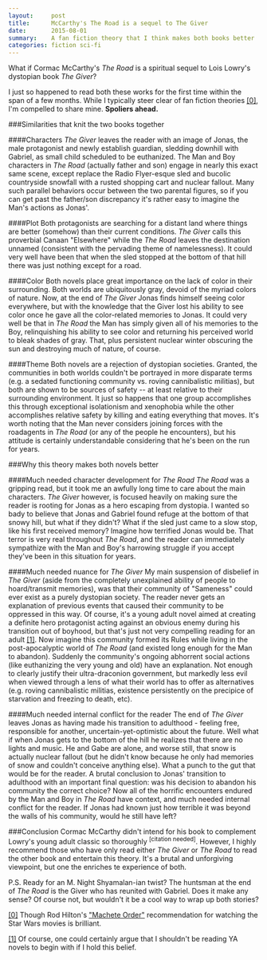 ```yaml
---
layout:     post
title:      McCarthy's The Road is a sequel to The Giver
date:       2015-08-01 
summary:    A fan fiction theory that I think makes both books better
categories: fiction sci-fi 
---
```


What if Cormac McCarthy's _The Road_ is a spiritual sequel to Lois Lowry's dystopian book _The Giver_?

I just so happened to read both these works for the first time within the span of a few months. While I typically steer clear of fan fiction theories <a id="00" href="#01">[0]</a>, I'm compelled to share mine. __Spoliers ahead.__

###Similarities that knit the two books together

####Characters
_The Giver_ leaves the reader with an image of Jonas, the male protagonist and newly establish guardian, sledding downhill with Gabriel, as small child scheduled to be euthanized. The Man and Boy characters in _The Road_ (actually father and son) engage in nearly this exact same scene, except replace the Radio Flyer-esque sled and bucolic countryside snowfall with a rusted shopping cart and nuclear fallout. Many such parallel behaviors occur between the two parental figures, so if you can get past the father/son discrepancy it's rather easy to imagine the Man's actions as Jonas'. 

####Plot
Both protagonists are searching for a distant land where things are better (somehow) than their current conditions. _The Giver_  calls this proverbial Canaan "Elsewhere" while the _The Road_ leaves the destination unnamed (consistent with the pervading theme of namelessness). It could very well have been that when the sled stopped at the bottom of that hill there was just nothing except for a road.

####Color
Both novels place great importance on the lack of color in their surrounding. Both worlds are ubiquitously gray, devoid of the myriad colors of nature. Now, at the end of _The Giver_ Jonas finds himself seeing color everywhere, but with the knowledge that the Giver lost his ability to see color once he gave all the color-related memories to Jonas. It could very well be that in _The Road_ the Man has simply given all of his memories to the Boy, relinquishing his ability to see color and returning his perceived world to bleak shades of gray. That, plus persistent nuclear winter obscuring the sun and destroying much of nature, of course. 

####Theme
Both novels are a rejection of dystopian societies. Granted, the communities in both worlds couldn't be portrayed in more disparate terms (e.g. a sedated functioning community vs. roving cannibalistic militias), but both are shown to be sources of safety -- at least relative to their surrounding environment. It just so happens that one group accomplishes this through exceptional isolationism and xenophobia while the other accomplishes relative safety by killing and eating everything that moves. It's worth noting that the Man never considers joining forces with the roadagents in _The Road_ (or any of the people he encounters), but his attitude is certainly understandable considering that he's been on the run for years.

###Why this theory makes both novels better

####Much needed character development for _The Road_
_The Road_ was a gripping read, but it took me an awfully long time to care about the main characters. _The Giver_ however, is focused heavily on making sure the reader is rooting for Jonas as a hero escaping from dystopia. I wanted so bady to believe that Jonas and Gabriel found refuge at the bottom of that snowy hill, but what if they didn't? What if the sled just came to a slow stop, like his first received memory? Imagine how terrified Jonas would be. That terror is very real throughout _The Road_, and the reader can immediately sympathize with the Man and Boy's harrowing struggle if you accept they've been in this situation for years. 

####Much needed nuance for _The Giver_
My main suspension of disbelief in _The Giver_ (aside from the completely unexplained ability of people to hoard/transmit memories), was that their community of "Sameness" could ever exist as a purely dystopian society. The reader never gets an explanation of previous events that caused their community to be oppressed in this way. Of course, it's a young adult novel aimed at creating a definite hero protagonist acting against an obvious enemy during his transition out of boyhood, but that's just not very compelling reading for an adult <a id="10" href="#11">[1]</a>. Now imagine this community formed its Rules while living in the post-apocalyptic world of _The Road_ (and existed long enough for the Man to abandon). Suddenly the community's ongoing abhorrent social actions (like euthanizing the very young and old) have an explanation. Not enough to clearly justify their ultra-draconion government, but markedly less evil when viewed through a lens of what their world has to offer as alternatives (e.g. roving cannibalistic militias, existence persistently on the precipice of starvation and freezing to death, etc). 

####Much needed internal conflict for the reader
The end of _The Giver_ leaves Jonas as having made his transition to adulthood - feeling free, responsible for another, uncertain-yet-optimistic about the future. Well what if when Jonas gets to the bottom of the hill he realizes that there are no lights and music. He and Gabe are alone, and worse still, that snow is actually nuclear fallout (but he didn't know because he only had memories of snow and couldn't conceive anything else). What a punch to the gut that would be for the reader. A brutal conclusion to Jonas' transition to adulthood with an important final question: was his decision to abandon his community the correct choice? Now all of the horrific encounters endured by the Man and Boy in _The Road_ have context, and much needed internal conflict for the reader. If Jonas had known just how terrible it was beyond the walls of his community, would he still have left? 

###Conclusion
Cormac McCarthy didn't intend for his book to complement Lowry's young adult classic so thoroughly <sup>[citation needed]</sup>. However, I highly recommend those who have only read either _The Giver_ or _The Road_ to read the other book and entertain this theory. It's a brutal and unforgiving viewpoint, but one the enriches te experience of both. 

P.S. Ready for an M. Night Shyamalan-ian twist? The huntsman at the end of _The Road_ is the Giver who has reunited with Gabriel. Does it make any sense? Of course not, but wouldn't it be a cool way to wrap up both stories? 

<a id="01" href="#00">[0]</a> Though Rod Hilton's ["Machete Order"](http://www.nomachetejuggling.com/2011/11/11/the-star-wars-saga-suggested-viewing-order/) recommendation for watching the Star Wars movies is brilliant.

<a id="11" href="#10">[1]</a> Of course, one could certainly argue that I shouldn't be reading YA novels to begin with if I hold this belief. 